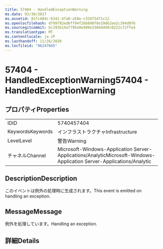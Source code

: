 ```yaml
---
title: 57404 - HandledExceptionWarning
ms.date: 03/30/2017
ms.assetid: 81fc404c-6341-4fa0-a58e-c32875471c12
ms.openlocfilehash: d799792ed6ff94f26b890f8e39d62ee2c394d9f6
ms.sourcegitcommit: bc293b14af795e0e999e3304dd40c0222cf2ffe4
ms.translationtype: MT
ms.contentlocale: ja-JP
ms.lasthandoff: 11/26/2020
ms.locfileid: "96247045"
---
```

# <a name="57404---handledexceptionwarning"></a><span data-ttu-id="dd84e-102">57404 - HandledExceptionWarning</span><span class="sxs-lookup"><span data-stu-id="dd84e-102">57404 - HandledExceptionWarning</span></span>

## <a name="properties"></a><span data-ttu-id="dd84e-103">プロパティ</span><span class="sxs-lookup"><span data-stu-id="dd84e-103">Properties</span></span>  
  
|||  
|-|-|  
|<span data-ttu-id="dd84e-104">ID</span><span class="sxs-lookup"><span data-stu-id="dd84e-104">ID</span></span>|<span data-ttu-id="dd84e-105">57404</span><span class="sxs-lookup"><span data-stu-id="dd84e-105">57404</span></span>|  
|<span data-ttu-id="dd84e-106">Keywords</span><span class="sxs-lookup"><span data-stu-id="dd84e-106">Keywords</span></span>|<span data-ttu-id="dd84e-107">インフラストラクチャ</span><span class="sxs-lookup"><span data-stu-id="dd84e-107">Infrastructure</span></span>|  
|<span data-ttu-id="dd84e-108">Level</span><span class="sxs-lookup"><span data-stu-id="dd84e-108">Level</span></span>|<span data-ttu-id="dd84e-109">警告</span><span class="sxs-lookup"><span data-stu-id="dd84e-109">Warning</span></span>|  
|<span data-ttu-id="dd84e-110">チャネル</span><span class="sxs-lookup"><span data-stu-id="dd84e-110">Channel</span></span>|<span data-ttu-id="dd84e-111">Microsoft-Windows-Application Server-Applications/Analytic</span><span class="sxs-lookup"><span data-stu-id="dd84e-111">Microsoft-Windows-Application Server-Applications/Analytic</span></span>|  
  
## <a name="description"></a><span data-ttu-id="dd84e-112">Description</span><span class="sxs-lookup"><span data-stu-id="dd84e-112">Description</span></span>  

 <span data-ttu-id="dd84e-113">このイベントは例外の処理時に生成されます。</span><span class="sxs-lookup"><span data-stu-id="dd84e-113">This event is emitted on handling an exception.</span></span>  
  
## <a name="message"></a><span data-ttu-id="dd84e-114">Message</span><span class="sxs-lookup"><span data-stu-id="dd84e-114">Message</span></span>  

 <span data-ttu-id="dd84e-115">例外を処理しています。</span><span class="sxs-lookup"><span data-stu-id="dd84e-115">Handling an exception.</span></span>  
  
## <a name="details"></a><span data-ttu-id="dd84e-116">詳細</span><span class="sxs-lookup"><span data-stu-id="dd84e-116">Details</span></span>
